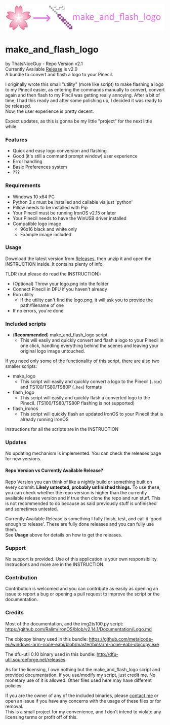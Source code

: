 ![Logo image](logo.png)
# make_and_flash_logo
by ThatsNiceGuy - Repo Version v2.1\
Currently Available [Release](https://github.com/ThatsNiceGuy/make_and_flash_logo/releases) is v2.0\
A bundle to convert and flash a logo to your Pinecil.

I originally wrote this small "utility" (more like script) to make flashing a logo to my Pinecil easier, as entering the commands manually to convert, convert again and then flash to my Pincil was getting really annoying. After a bit of time, I had this ready and after some polishing up, I decided it was ready to be released.\
Now, the user experience is pretty decent.

Expect updates, as this is gonna be my little "project" for the next little while.

### Features
- Quick and easy logo conversion and flashing
- Good (it's still a command prompt window) user experience
- Error handling
- Basic Preferences system
- ???

### Requirements
- Windows 10 x64 PC
- Python 3.x must be installed and callable via just 'python'
- Pillow needs to be installed with Pip
- Your Pinecil must be running IronOS v2.15 or later
- Your Pinecil needs to have the WinUSB driver installed
- Compatible logo image
  - 96x16 black and white only
  - Example image included

### Usage
Download the latest version from [Releases](https://github.com/ThatsNiceGuy/make_and_flash_logo/releases), then unzip it and open the INSTRUCTION inside. It contains plenty of info.

TLDR (but please do read the INSTRUCTION):
- (Optional) Throw your logo.png into the folder
- Connect Pinecil in DFU if you haven't already
- Run utility
  - If the utility can't find the logo.png, it will ask you to provide the path/filename of one
- If no errors, you're done

### Included scripts
- (**Recommended**) make_and_flash_logo script
  - This will easily and quickly convert and flash a logo to your Pinecil in one click, handling everything behind the scenes and leaving your original logo image untouched.

If you need only some of the functionality of this script, there are also two smaller scripts:
- make_logo
  - This script will easily and quickly convert a logo to the Pinecil (`.bin`) and TS100/TS80/TS80P (`.hex`) formats
- flash_logo 
  - This script will easily and quickly flash a converted logo to the Pinecil. (TS100/TS80/TS80P flashing is not supported)
- flash_ironos
  - This script will quickly flash an updated IronOS to your Pinecil that is already running IronOS

Instructions for all the scripts are in the INSTRUCTION

### Updates
No updating mechanism is implemented. You can check the releases page for new versions.

#### Repo Version vs Currently Available Release?
Repo Version you can think of like a nightly build or something built on every commit. **Likely untested, probably unfinished things.** To use these, you can check whether the repo version is higher than the currently available release version and if true then clone the repo and run stuff. This is not recommended to do because as said previously stuff is unfinished and sometimes untested.

Currently Available Release is something I fully finish, test, and call it 'good enough to release'. These are fully done releases and you can fully use them.\
See **Usage** above for details on how to get the releases.

### Support
No support is provided. Use of this application is your own responsibility.\
Instructions and more are in the INSTRUCTION.

### Contribution
Contribution is welcomed and you can contribute as easily as opening an issue to report a bug or opening a pull request to improve the script or the documentation.

### Credits
Most of the documentation, and the img2ts100.py script:
https://github.com/Ralim/IronOS/blob/v2.14.1/Documentation/Logo.md

The objcopy binary used in this bundle:
https://github.com/metalcode-eu/windows-arm-none-eabi/blob/master/bin/arm-none-eabi-objcopy.exe

The dfu-util 0.10 binary used in this bundle:
http://dfu-util.sourceforge.net/releases

As for the licensing, I own nothing but the make_and_flash_logo script and provided documentation. If you use/modify my script, just credit me. No monetary use of it is allowed. Other files used here may have different policies.

If you are the owner of any of the included binaries, please [contact me](https://github.com/ThatsNiceGuy/ThatsNiceGuy#contact) or open an issue if you have any concerns with the usage of these files or for removal.\
This is a small project for my convenience, and I don't intend to violate any licensing terms or profit off of this.
